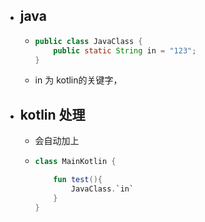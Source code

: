 - ## java
	- ```java
	  public class JavaClass {
	      public static String in = "123";
	  }
	  
	  ```
	- in 为 kotlin的关键字，
- ## kotlin 处理
	- 会自动加上  ` `
	- ```kotlin
	  class MainKotlin {
	  
	      fun test(){
	          JavaClass.`in`
	      }
	  }
	  ```